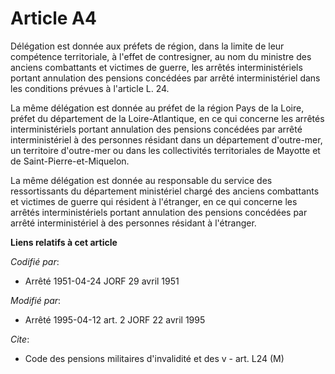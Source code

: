 # Article A4

Délégation est donnée aux préfets de région, dans la limite de leur compétence territoriale, à l'effet de contresigner, au
nom du ministre des anciens combattants et victimes de guerre, les arrêtés interministériels portant annulation des pensions
concédées par arrêté interministériel dans les conditions prévues à l'article L. 24.

La même délégation est donnée au préfet de la région Pays de la Loire, préfet du département de la Loire-Atlantique, en ce
qui concerne les arrêtés interministériels portant annulation des pensions concédées par arrêté interministériel à des
personnes résidant dans un département d'outre-mer, un territoire d'outre-mer ou dans les collectivités territoriales de
Mayotte et de Saint-Pierre-et-Miquelon.

La même délégation est donnée au responsable du service des ressortissants du département ministériel chargé des anciens
combattants et victimes de guerre qui résident à l'étranger, en ce qui concerne les arrêtés interministériels portant
annulation des pensions concédées par arrêté interministériel à des personnes résidant à l'étranger.

**Liens relatifs à cet article**

_Codifié par_:

  - Arrêté 1951-04-24 JORF 29 avril 1951

_Modifié par_:

  - Arrêté 1995-04-12 art. 2 JORF 22 avril 1995

_Cite_:

  - Code des pensions militaires d'invalidité et des v - art. L24 (M)
